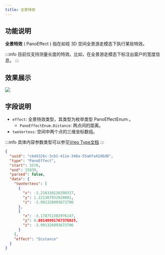 ```yaml
---
title: 全景特效
---
```


## 功能说明
**全景特效** ( PanoEffect ) 指在如视 3D 空间全景游走模态下执行某些特效。

:::info
目前仅支持测量长度的特效。比如，在全景游走模态下标注出窗户的宽度信息。
:::

## 效果展示

<img src="//vrlab-public.ljcdn.com/common/file/web/d5fc6bd2-3879-40cd-a4ba-339bfab2fbba.png" />

## 字段说明
- `effect`: 全景特效类型，其类型为枚举类型 PanoEffectEnum 。
  - `PanoEffectEnum.Distance`: 两点间的距离。
- `twoVertexs`: 空间中两个点的三维坐标数组。

:::info
具体内容参数类型可以参见[Vreo Type文档](https://unpkg.com/@realsee/vreo/docs/modules/Player.html#PanoEffectData)
:::

```json title="全景特效类型数据样例"
{
  "uuid": "cbd4326c-3cb1-411e-348a-55a6fa42d6d0",
  "type": "PanoEffect",
  "start": 3578,
  "end": 25939,
  "parsed": false,
  "data": {
    "twoVertexs": [
      {
        "x": -3.216338116298317,
        "y": 1.221307932920801,
        "z": -3.991326093673706
      },
      {
        "x": -3.178751302976147,
        "y": 0.09148991767376025,
        "z": -3.991326093673706
      }
    ],
    "effect": "Distance"
  }
}
```
